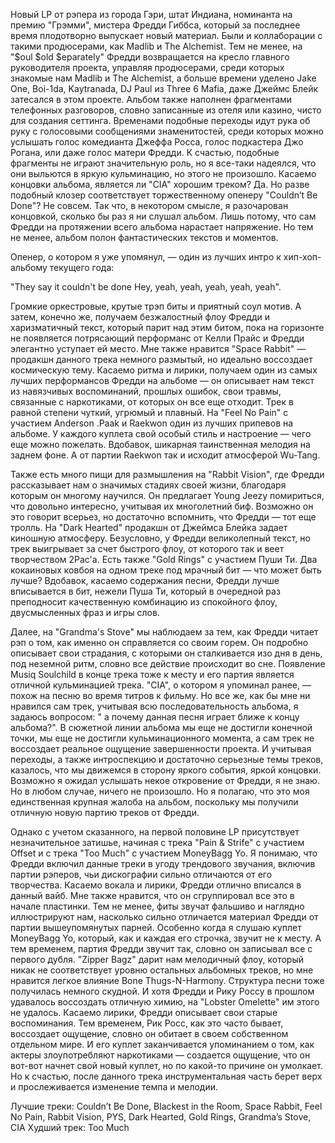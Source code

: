 Новый LP от рэпера из города Гэри, штат Индиана, номинанта на премию "Грэмми", мистера Фредди Гиббса, который за последнее время плодотворно выпускает новый материал. Были и коллаборации с такими продюсерами, как Madlib и The Alchemist. Тем не менее, на "$oul $old $eparately" Фредди возвращается на кресло главного руководителя проекта, управляя продюсерами, среди которых знакомые нам Madlib и The Alchemist, а больше времени уделено Jake One, Boi-1da, Kaytranada, DJ Paul из Three 6 Mafia, даже Джеймс Блейк затесался в этом проекте. Альбом также наполнен фрагментами телефонных разговоров, словно записанные из отеля или казино, чисто для создания сеттинга. Временами подобные переходы идут рука об руку с голосовыми сообщениями знаменитостей, среди которых можно услышать голос комедианта Джеффа Росса, голос подкастера Джо Рогана, или даже голос матери Фредди. К счастью, подобные фрагменты не играют значительную роль, но я все-таки надеялся, что они выльются в яркую кульминацию, но этого не произошло. Касаемо концовки альбома, является ли "CIA" хорошим треком? Да. Но разве подобный клозер соответствует торжественному опенеру "Couldn’t Be Done"? Не совсем. Так что, в некотором смысле, я разочарован концовкой, сколько бы раз я ни слушал альбом. Лишь потому, что сам Фредди на протяжении всего альбома нарастает напряжение. Но тем не менее, альбом полон фантастических текстов и моментов.

Опенер, о котором я уже упомянул, — один из лучших интро к хип-хоп-альбому текущего года:

"They say it couldn't be done
Hey, yeah, yeah, yeah, yeah, yeah".

Громкие оркестровые, крутые трэп биты и приятный соул мотив. А затем, конечно же, получаем безжалостный флоу Фредди и харизматичный текст, который парит над этим битом, пока на горизонте не появляется потрясающий перформанс от Келли Прайс и Фредди элегантно уступает ей место. Мне также нравится "Space Rabbit" — продакшн данного трека немного размытый, но идеально воссоздает космическую тему. Касаемо ритма и лирики, получаем один из самых лучших перформансов Фредди на альбоме — он описывает нам текст из навязчивых воспоминаний, прошлых ошибок, свои травмы, связанные с наркотиками, от которых он все еще отходит. Трек в равной степени чуткий, угрюмый и плавный. На "Feel No Pain" с участием Anderson .Paak и Raekwon один из лучших припевов на альбоме. У каждого куплета свой особый стиль и настроение — чего еще можно пожелать. Вдобавок, шикарная таинственная мелодия на заднем фоне. А от партии Raekwon так и исходит атмосферой Wu-Tang.

Также есть много пищи для размышления на "Rabbit Vision", где Фредди рассказывает нам о значимых стадиях своей жизни, благодаря которым он многому научился. Он предлагает Young Jeezy помириться, что довольно интересно, учитывая их многолетний биф. Возможно он это говорит всерьез, но достаточно вспомнить, что Фредди — тот еще тролль. На "Dark Hearted" продакшн от Джеймса Блейка задает киношную атмосферу. Безусловно, у Фредди великолепный текст, но трек выигрывает за счет быстрого флоу, от которого так и веет творчеством 2Pac'а. Есть также "Gold Rings" с участием Пуши Ти. Два кокаиновых ковбоя на одном треке под мрачный бит — что может быть лучше? Вдобавок, касаемо содержания песни, Фредди лучше вписывается в бит, нежели Пуша Ти, который в очередной раз преподносит качественную комбинацию из спокойного флоу, двусмысленных фраз и игры слов.

Далее, на "Grandma's Stove" мы наблюдаем за тем, как Фредди читает рэп о том, как именно он справляется со своим горем. Он подробно описывает свои страдания, с которыми он сталкивается изо дня в день, под неземной ритм, словно все действие происходит во сне. Появление Musiq Soulchild в конце трека тоже к месту и его партия является отличной кульминацией трека. "CIA", о котором я упоминал ранее, — похож на песню во время титров к фильму. Но все же, как бы мне ни нравился сам трек, учитывая всю последовательность альбома, я задаюсь вопросом: " а почему данная песня играет ближе к концу альбома?". В сюжетной линии альбома мы еще не достигли конечной точки, мы еще не достигли кульминационного момента, а сам трек не воссоздает реальное ощущение завершенности проекта. И учитывая переходы, а также интроспекцию и достаточно серьезные темы треков, казалось, что мы движемся в сторону яркого события, яркой концовки. Возможно я ожидал услышать некое откровение от Фредди, я не знаю. Но в любом случае, ничего не произошло. Но я полагаю, что это моя единственная крупная жалоба на альбом, поскольку мы получили отличную новую партию треков от Фредди.

Однако с учетом сказанного, на первой половине LP присутствует незначительное затишье, начиная с трека "Pain & Strife" с участием Offset и с трека "Too Much" с участием MoneyBagg Yo. Я понимаю, что Фредди включил данные треки в угоду трендового звучания, включив партии рэперов, чьи дискографии сильно отличаются от его творчества. Касаемо вокала и лирики, Фредди отлично вписался в данный вайб. Мне также нравится, что он сгруппировал все это в начале пластинки. Тем не менее, фиты звучат фальшиво и наглядно иллюстрируют нам, насколько сильно отличается материал Фредди от партии вышеупомянутых парней. Особенно когда я слушаю куплет MoneyBagg Yo, который, как и каждая его строчка, звучит не к месту. А тем временем, партия Фредди звучит так, словно он записывал все с первого дубля. "Zipper Bagz" дарит нам мелодичный флоу, который никак не соответствует уровню остальных альбомных треков, но мне нравится легкое влияние Bone Thugs-N-Harmony. Структура песни тоже получилась немного скудной. И хотя Фредди и Рику Россу в прошлом удавалось воссоздать отличную химию, на "Lobster Omelette" им этого не удалось. Касаемо лирики, Фредди описывает свои старые воспоминания. Тем временем, Рик Росс, как это часто бывает, воссоздает ощущение, словно он обитает в своем собственном отдельном мире. И его куплет заканчивается упоминанием о том, как актеры злоупотребляют наркотиками — создается ощущение, что он вот-вот начнет свой новый куплет, но по какой-то причине он умолкает. Но к счастью, после данного трека инструментальная часть берет верх и прослеживается изменение темпа и мелодии.

Лучшие треки: Couldn’t Be Done, Blackest in the Room, Space Rabbit, Feel No Pain, Rabbit Vision, PYS, Dark Hearted, Gold Rings, Grandma’s Stove, CIA
Худший трек: Too Much
